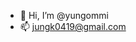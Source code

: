 - 👋 Hi, I’m @yungommi
- 📫 jungk0419@gmail.com


<!---
yungommi/yungommi is a ✨ special ✨ repository because its `README.md` (this file) appears on your GitHub profile.
You can click the Preview link to take a look at your changes.
--->
